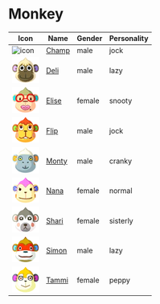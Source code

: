 # Monkey

|Icon|Name|Gender|Personality|
|---|---|---|---|
|![icon](./champ/icon.png)|[Champ](./champ)|male|jock|
|![icon](./deli/icon.png)|[Deli](./deli)|male|lazy|
|![icon](./elise/icon.png)|[Elise](./elise)|female|snooty|
|![icon](./flip/icon.png)|[Flip](./flip)|male|jock|
|![icon](./monty/icon.png)|[Monty](./monty)|male|cranky|
|![icon](./nana/icon.png)|[Nana](./nana)|female|normal|
|![icon](./shari/icon.png)|[Shari](./shari)|female|sisterly|
|![icon](./simon/icon.png)|[Simon](./simon)|male|lazy|
|![icon](./tammi/icon.png)|[Tammi](./tammi)|female|peppy|
